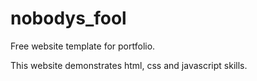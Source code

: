 # nobodys_fool
Free website template for portfolio.

This website demonstrates html, css and javascript skills.
